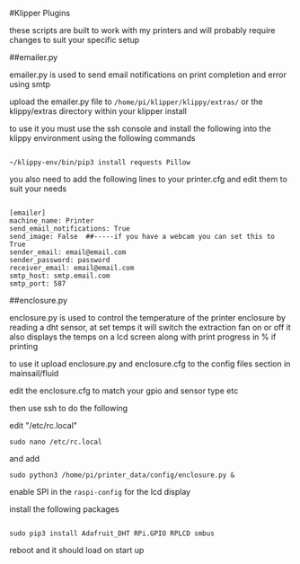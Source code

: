 #Klipper Plugins

these scripts are built to work with my printers and will probably require changes to suit your specific setup




##emailer.py

emailer.py is used to send email notifications on print completion and error using smtp

upload the emailer.py file to `/home/pi/klipper/klippy/extras/` or the klippy/extras directory within your klipper install


to use it you must use the ssh console and install the following into the klippy environment using the following commands

```

~/klippy-env/bin/pip3 install requests Pillow

```

you also need to add the following lines to your printer.cfg and edit them to suit your needs


```

[emailer]
machine_name: Printer
send_email_notifications: True
send_image: False  ##-----if you have a webcam you can set this to True
sender_email: email@email.com
sender_password: password
receiver_email: email@email.com
smtp_host: smtp.email.com
smtp_port: 587

```



##enclosure.py


enclosure.py is used to control the temperature of the printer enclosure by reading a dht sensor, at set temps it will switch the extraction fan on or off
it also displays the temps on a lcd screen along with print progress in % if printing

to use it upload enclosure.py and enclosure.cfg to the config files section in mainsail/fluid

edit the enclosure.cfg to match your gpio and sensor type etc


then use ssh to do the following


edit  "/etc/rc.local"

```
sudo nano /etc/rc.local

```

and add

```
sudo python3 /home/pi/printer_data/config/enclosure.py &

```

enable SPI in the `raspi-config` for the lcd display

install the following packages

```

sudo pip3 install Adafruit_DHT RPi.GPIO RPLCD smbus

```

reboot and it should load on start up